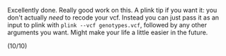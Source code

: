 Excellently done. Really good work on this. A plink tip if you want it: you don't actually *need* to recode your vcf. Instead you can just pass it as an input to plink with `plink --vcf genotypes.vcf`, followed by any other arguments you want. Might make your life a little easier in the future.

(10/10)
